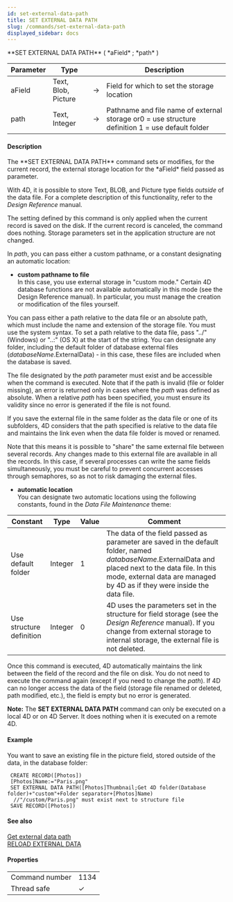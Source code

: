 ```yaml
---
id: set-external-data-path
title: SET EXTERNAL DATA PATH
slug: /commands/set-external-data-path
displayed_sidebar: docs
---
```


<!--REF #_command_.SET EXTERNAL DATA PATH.Syntax-->**SET EXTERNAL DATA PATH** ( *aField* ; *path* )<!-- END REF-->
<!--REF #_command_.SET EXTERNAL DATA PATH.Params-->
| Parameter | Type |  | Description |
| --- | --- | --- | --- |
| aField | Text, Blob, Picture | &#8594;  | Field for which to set the storage location |
| path | Text, Integer | &#8594;  | Pathname and file name of external storage or0 = use structure definition 1 = use default folder |

<!-- END REF-->

#### Description 

<!--REF #_command_.SET EXTERNAL DATA PATH.Summary-->The **SET EXTERNAL DATA PATH** command sets or modifies, for the current record, the external storage location for the *aField* field passed as parameter.<!-- END REF-->

With 4D, it is possible to store Text, BLOB, and Picture type fields *outside* of the data file. For a complete description of this functionality, refer to the *Design Reference* manual.

The setting defined by this command is only applied when the current record is saved on the disk. If the current record is canceled, the command does nothing. Storage parameters set in the application structure are not changed. 

In *path*, you can pass either a custom pathname, or a constant designating an automatic location:

* **custom pathname to file**  
In this case, you use external storage in "custom mode." Certain 4D database functions are not available automatically in this mode (see the Design Reference manual). In particular, you must manage the creation or modification of the files yourself.  
    
You can pass either a path relative to the data file or an absolute path, which must include the name and extension of the storage file. You must use the system syntax. To set a path relative to the data file, pass "../" (Windows) or "..:" (OS X) at the start of the string. You can designate any folder, including the default folder of database external files (*databaseName*.ExternalData) - in this case, these files are included when the database is saved.  
    
The file designated by the *path* parameter must exist and be accessible when the command is executed. Note that if the path is invalid (file or folder missing), an error is returned only in cases where the *path* was defined as absolute. When a relative *path* has been specified, you must ensure its validity since no error is generated if the file is not found.  
    
If you save the external file in the same folder as the data file or one of its subfolders, 4D considers that the path specified is relative to the data file and maintains the link even when the data file folder is moved or renamed.  
    
Note that this means it is possible to "share" the same external file between several records. Any changes made to this external file are available in all the records. In this case, if several processes can write the same fields simultaneously, you must be careful to prevent concurrent accesses through semaphores, so as not to risk damaging the external files.
* **automatic location**  
You can designate two automatic locations using the following constants, found in the *Data File Maintenance* theme:  

| Constant                 | Type    | Value | Comment                                                                                                                                                                                                                            |  
| ------------------------ | ------- | ----- | ---------------------------------------------------------------------------------------------------------------------------------------------------------------------------------------------------------------------------------- |  
| Use default folder       | Integer | 1     | The data of the field passed as parameter are saved in the default folder, named *databaseName*.ExternalData and placed next to the data file. In this mode, external data are managed by 4D as if they were inside the data file. |  
| Use structure definition | Integer | 0     | 4D uses the parameters set in the structure for field storage (see the *Design Reference* manual). If you change from external storage to internal storage, the external file is not deleted.                                      |

Once this command is executed, 4D automatically maintains the link between the field of the record and the file on disk. You do not need to execute the command again (except if you need to change the *path*). If 4D can no longer access the data of the field (storage file renamed or deleted, path modified, etc.), the field is empty but no error is generated. 

**Note:** The **SET EXTERNAL DATA PATH** command can only be executed on a local 4D or on 4D Server. It does nothing when it is executed on a remote 4D.

#### Example 

You want to save an existing file in the picture field, stored outside of the data, in the database folder:

```4d
 CREATE RECORD([Photos])
 [Photos]Name:="Paris.png"
 SET EXTERNAL DATA PATH([Photos]Thumbnail;Get 4D folder(Database folder)+"custom"+Folder separator+[Photos]Name)
  //"/custom/Paris.png" must exist next to structure file
 SAVE RECORD([Photos])
```

#### See also 

[Get external data path](get-external-data-path.md)  
[RELOAD EXTERNAL DATA](reload-external-data.md)  

#### Properties
|  |  |
| --- | --- |
| Command number | 1134 |
| Thread safe | &check; |


